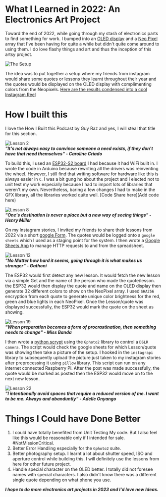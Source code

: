 # What I Learned in 2022: An Electronics Art Project

Toward the end of 2022, while going through my stash of electronics parts to find something for work. I bumped into an [OLED display](https://www.adafruit.com/product/4650) and a [Neo Pixel](https://www.adafruit.com/product/2945) array that I've been having for quite a while but didn't quite come around to using them. I do love flashy things and art and thus the inception of this artsy project.  

![The Setup](Photos/IMG_7625.JPEG)

The idea was to put together a setup where my friends from instagram would share some quotes or lessons they learnt throughout their year and the quotes would be displayed on the OLED display with complimenting colors from the Neopixels. [Here are the results condensed into a cool Instagram Reel](https://www.instagram.com/p/CmyOLdSpJi9/)

# How I built this
I love the How I Built this Podcast by Guy Raz and yes, I will steal that title for this section.  

![Lesson 2](Photos/lesson2.jpg)  
**_"It's not always easy to convince someone a need exists, if they don't have that need themselves" - Caroline Criado_**  

To build this, I used an [ESP32-S2 board](https://www.adafruit.com/product/4769) I had because it had WiFi built in. I wrote the code in Arduino because rewriting all the drivers was reinventing the wheel. However, I still find that writing software for hardware like this is always easier in `C`. I was a bit gung ho about the project and I elected not to unit test my work especially because I had to import lots of libraries that weren't my own. Nevertheless, baring a few changes I had to make in the GFX library, all the libraries worked quite well. [Code Share here](Add code here)  

![Lesson 8](Photos/lesson8.jpg)  
**_"One's destination is never a place but a new way of seeing things" - Henry Miller_**
  
On my Instagram stories, I invited my friends to share their lessons from 2022 via a short [google Form](https://docs.google.com/forms/d/e/1FAIpQLSdTJvO71LpXdyaxj3Lt5LqMGw0PWP3oRrIJ_DPpFLjc5ctxsg/viewform). The quotes would be logged onto a `google sheets` which I used as a staging point for the system. I then wrote a [Google Sheets App](Code.gs) to manage HTTP requests to and from the spreadsheet.  

![Lesson 12](Photos/lesson12.jpg)  
**_"No Matter how hard it seems, going through it is what makes us stronger" - Gathoni_**
  

The ESP32 would first detect any new lesson. It would fetch the new lesson via a simple Get and the name of the person who made the quote/lesson. the ESP32 would then display the quote and name on the OLED display then generate 32 different colors to show on the NeoPixel array. I used `SHA256` encryption from each quote to generate unique color brightness for the red, green and blue lights in each NeoPixel. Once the Lesson/quote was displayed successfully, the ESP32 would mark the quote on the sheet as showing.  

![Lesson 19](Photos/lesson19.jpg)  
**_"When preparation becomes a form of procrastination, then something needs to change" - Miss Banda_**
  

I then wrote a [python scrypt](lessons_from_22.py) using the `Gphoto2` library to control a `DSLR camera`. The script would check the google sheets for which Lesson/quote was showing then take a picture of the setup. I hooked in the `instagrapi` library to subsequently upload the picture just taken to my instagram stories after preprocessing it using `pillow` library. This script can run on any internet connected Raspberry Pi. After the post was made successfully, the quote would be marked as posted then the ESP32 would move on to the next new lesson. 

![Lesson 22](Photos/lesson22.jpg)  
**_"I intentionally avoid spaces that require a reduced version of me. I want to be me. Always and abanduntly" - Adelle Onyango_**

# Things I Could have Done Better
1. I could have totally benefited from Unit Testing My code. But I also feel like this would be reasonable only if I intended for sale. #NotMissionCritical. 
2. Better Error Handling especially for the `Gphoto2` suite. 
3. Better photography setup. I learnt a lot about shutter speed, ISO and aperture control while building this. I will definitely use the lessons from here for other future project.
4. Handle special character on the OLED better. I totally did not foresee names with special characters. I also didn't know there was a different single quote depending on what phone you use. 

**_I hope to do more electronics art projects in 2023 and I'd love new Ideas._**